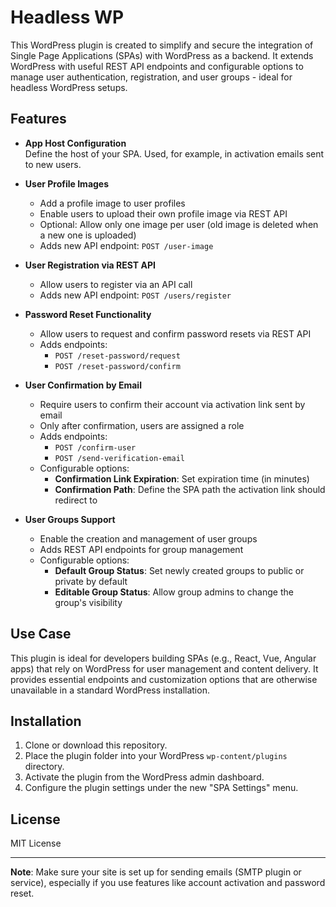 # Headless WP

This WordPress plugin is created to simplify and secure the integration of Single Page Applications (SPAs) with WordPress as a backend. It extends WordPress with useful REST API endpoints and configurable options to manage user authentication, registration, and user groups - ideal for headless WordPress setups.

## Features

- **App Host Configuration**  
  Define the host of your SPA. Used, for example, in activation emails sent to new users.

- **User Profile Images**  
  - Add a profile image to user profiles  
  - Enable users to upload their own profile image via REST API  
  - Optional: Allow only one image per user (old image is deleted when a new one is uploaded)  
  - Adds new API endpoint: `POST /user-image`

- **User Registration via REST API**  
  - Allow users to register via an API call  
  - Adds new API endpoint: `POST /users/register`

- **Password Reset Functionality**  
  - Allow users to request and confirm password resets via REST API  
  - Adds endpoints:  
    - `POST /reset-password/request`  
    - `POST /reset-password/confirm`

- **User Confirmation by Email**  
  - Require users to confirm their account via activation link sent by email  
  - Only after confirmation, users are assigned a role  
  - Adds endpoints:  
    - `POST /confirm-user`  
    - `POST /send-verification-email`  
  - Configurable options:  
    - **Confirmation Link Expiration**: Set expiration time (in minutes)  
    - **Confirmation Path**: Define the SPA path the activation link should redirect to

- **User Groups Support**  
  - Enable the creation and management of user groups  
  - Adds REST API endpoints for group management  
  - Configurable options:  
    - **Default Group Status**: Set newly created groups to public or private by default  
    - **Editable Group Status**: Allow group admins to change the group's visibility

## Use Case

This plugin is ideal for developers building SPAs (e.g., React, Vue, Angular apps) that rely on WordPress for user management and content delivery. It provides essential endpoints and customization options that are otherwise unavailable in a standard WordPress installation.

## Installation

1. Clone or download this repository.
2. Place the plugin folder into your WordPress `wp-content/plugins` directory.
3. Activate the plugin from the WordPress admin dashboard.
4. Configure the plugin settings under the new "SPA Settings" menu.

## License

MIT License

---

**Note**: Make sure your site is set up for sending emails (SMTP plugin or service), especially if you use features like account activation and password reset.
